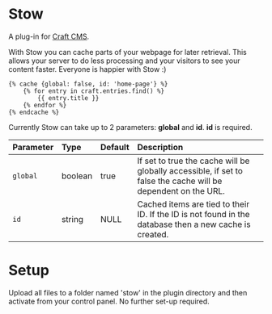 Stow
====

A plug-in for [Craft CMS](http://buildwithcraft.com/).

With Stow you can cache parts of your webpage for later retrieval. This allows your server to do less processing and your visitors to see your content faster. Everyone is happier with Stow :)

    {% cache {global: false, id: 'home-page'} %}
        {% for entry in craft.entries.find() %}
            {{ entry.title }}
        {% endfor %}
    {% endcache %}

Currently Stow can take up to 2 parameters: **global** and **id**. **id** is required.

Parameter                | Type    | Default     | Description
:----------------------- | :------ | :---------- | :------------------------------------------------------
`global`                 | boolean  | true | If set to true the cache will be globally accessible, if set to false the cache will be dependent on the URL.
`id`                     | string | NULL        | Cached items are tied to their ID. If the ID is not found in the database then a new cache is created.

Setup
====

Upload all files to a folder named 'stow' in the plugin directory and then activate from your control panel. No further set-up required.
